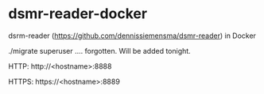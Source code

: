# dsmr-reader-docker
dsrm-reader (https://github.com/dennissiemensma/dsmr-reader) in Docker

./migrate superuser .... forgotten. Will be added tonight.

HTTP: http://\<hostname>:8888

HTTPS: https://\<hostname>:8889
